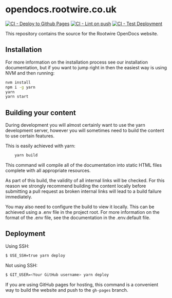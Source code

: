 # opendocs.rootwire.co.uk

[![CI - Deploy to Github Pages](https://github.com/RootwireLtd/opendocs.rootwire.co.uk/actions/workflows/deploy-to-gh-pages.yml/badge.svg)](https://github.com/RootwireLtd/opendocs.rootwire.co.uk/actions/workflows/deploy-to-gh-pages.yml)
[![CI - Lint on push](https://github.com/RootwireLtd/opendocs.rootwire.co.uk/actions/workflows/markdown-lint.yml/badge.svg)](https://github.com/RootwireLtd/opendocs.rootwire.co.uk/actions/workflows/markdown-lint.yml)
[![CI - Test Deployment](https://github.com/RootwireLtd/opendocs.rootwire.co.uk/actions/workflows/test-deploy.yml/badge.svg)](https://github.com/RootwireLtd/opendocs.rootwire.co.uk/actions/workflows/test-deploy.yml)

This repository contains the source for the Rootwire OpenDocs website.

## Installation

For more information on the installation process see our installation documentation, but if you want to jump right in then the easiest way is using NVM and then running:

```bash
nvm install
npm i -g yarn
yarn
yarn start
```

## Building your content

During development you will almost certainly want to use the yarn development server, however you will sometimes need to build the content to use certain features.

This is easily achieved with yarn:

```bash
    yarn build
```

This command will compile all of the documentation into static HTML files complete with all appropriate resources.

As part of this build, the validity of all internal links will be checked. For this reason we strongly recommend building the content locally before submitting a pull request as broken internal links will lead to a build failure immediately.

You may also need to configure the build to view it locally. This can be achieved using a .env file in the project root. For more information on the format of the .env file, see the documentation in the .env.default file.

## Deployment

Using SSH:

```bash
$ USE_SSH=true yarn deploy
```

Not using SSH:

```bash
$ GIT_USER=<Your GitHub username> yarn deploy
```

If you are using GitHub pages for hosting, this command is a convenient way to build the website and push to the `gh-pages` branch.
